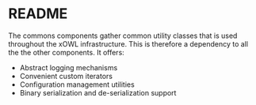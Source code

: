 # README #

The commons components gather common utility classes that is used throughout the xOWL infrastructure.
This is therefore a dependency to all the the other components.
It offers:

* Abstract logging mechanisms
* Convenient custom iterators
* Configuration management utilities
* Binary serialization and de-serialization support
